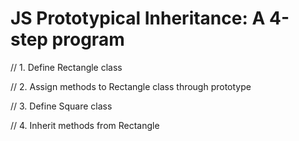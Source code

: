 # JS Prototypical Inheritance: A 4-step program

// 1. Define Rectangle class

// 2. Assign methods to Rectangle class through prototype

// 3. Define Square class 

// 4. Inherit methods from Rectangle